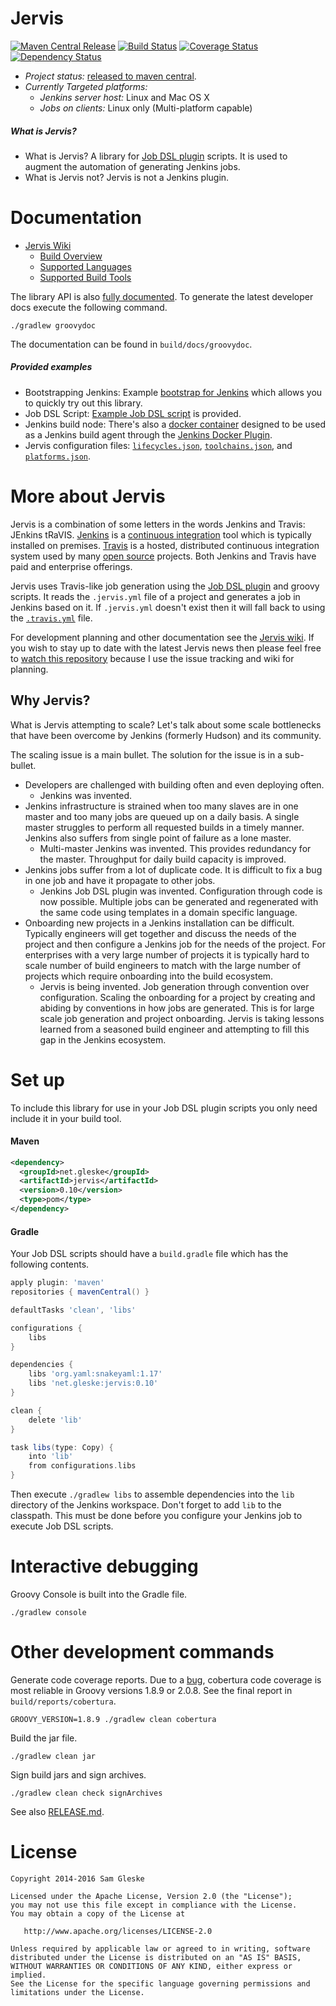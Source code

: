 # Jervis

[![Maven Central Release][status-release]][maven-badge]
[![Build Status][status-build]][jervis-travis]
[![Coverage Status][status-coverage]][jervis-coveralls]
[![Dependency Status][status-versioneye]][jervis-versioneye]

* *Project status:* [released to maven central][maven-release].
* *Currently Targeted platforms:*
  * *Jenkins server host:* Linux and Mac OS X
  * *Jobs on clients:* Linux only (Multi-platform capable)

##### What is Jervis?

* What is Jervis? A library for [Job DSL plugin][jenkins-plugin-job-dsl]
  scripts.  It is used to augment the automation of generating Jenkins jobs.
* What is Jervis not? Jervis is not a Jenkins plugin.

# Documentation

* [Jervis Wiki][jervis-wiki]
  * [Build Overview][jervis-wiki-overview]
  * [Supported Languages][jervis-wiki-languages]
  * [Supported Build Tools][jervis-wiki-build-tools]


The library API is also [fully documented][jervis-api-docs].  To generate the
latest developer docs execute the following command.

    ./gradlew groovydoc

The documentation can be found in `build/docs/groovydoc`.

##### Provided examples

* Bootstrapping Jenkins: Example [bootstrap for
  Jenkins][jervis-jenkins-bootstrap] which allows you to quickly try out this
  library.
* Job DSL Script: [Example Job DSL script](jobs/firstjob_dsl.groovy) is
  provided.
* Jenkins build node: There's also a [docker container][jervis-docker] designed
  to be used as a Jenkins build agent through the [Jenkins Docker
  Plugin][jenkins-plugin-docker].
* Jervis configuration files: [`lifecycles.json`][json-lifecycles],
  [`toolchains.json`][json-toolchains], and [`platforms.json`][json-platforms].

# More about Jervis

Jervis is a combination of some letters in the words Jenkins and Travis: JEnkins
tRaVIS.  [Jenkins][jenkins] is a [continuous integration][wiki-ci] tool which is
typically installed on premises.  [Travis][travis] is a hosted, distributed
continuous integration system used by many [open source][wiki-os] projects.
Both Jenkins and Travis have paid and enterprise offerings.

Jervis uses Travis-like job generation using the [Job DSL
plugin][jenkins-plugin-job-dsl] and groovy scripts.  It reads the `.jervis.yml`
file of a project and generates a job in Jenkins based on it.  If `.jervis.yml`
doesn't exist then it will fall back to using the [`.travis.yml`][travis-yaml]
file.

For development planning and other documentation see the [Jervis
wiki][jervis-wiki].  If you wish to stay up to date with the latest Jervis news
then please feel free to [watch this repository][watch-repo] because I use the
issue tracking and wiki for planning.

## Why Jervis?

What is Jervis attempting to scale?  Let's talk about some scale bottlenecks
that have been overcome by Jenkins (formerly Hudson) and its community.

The scaling issue is a main bullet. The solution for the issue is in a
sub-bullet.

* Developers are challenged with building often and even deploying often.
  * Jenkins was invented.
* Jenkins infrastructure is strained when too many slaves are in one master and
  too many jobs are queued up on a daily basis.  A single master struggles to
  perform all requested builds in a timely manner.  Jenkins also suffers from
  single point of failure as a lone master.
  * Multi-master Jenkins was invented. This provides redundancy for the master.
    Throughput for daily build capacity is improved.
* Jenkins jobs suffer from a lot of duplicate code.  It is difficult to fix a
  bug in one job and have it propagate to other jobs.
  * Jenkins Job DSL plugin was invented.  Configuration through code is now
    possible.  Multiple jobs can be generated and regenerated with the same code
    using templates in a domain specific language.
* Onboarding new projects in a Jenkins installation can be difficult.  Typically
  engineers will get together and discuss the needs of the project and then
  configure a Jenkins job for the needs of the project.  For enterprises with a
  very large number of projects it is typically hard to scale number of build
  engineers to match with the large number of projects which require onboarding
  into the build ecosystem.
  * Jervis is being invented.  Job generation through convention over
    configuration.  Scaling the onboarding for a project by creating and abiding
    by conventions in how jobs are generated.  This is for large scale job
    generation and project onboarding.  Jervis is taking lessons learned from a
    seasoned build engineer and attempting to fill this gap in the Jenkins
    ecosystem.

# Set up

To include this library for use in your Job DSL plugin scripts you only need
include it in your build tool.

#### Maven

```xml
<dependency>
  <groupId>net.gleske</groupId>
  <artifactId>jervis</artifactId>
  <version>0.10</version>
  <type>pom</type>
</dependency>
```

#### Gradle

Your Job DSL scripts should have a `build.gradle` file which has the following
contents.

```groovy
apply plugin: 'maven'
repositories { mavenCentral() }

defaultTasks 'clean', 'libs'

configurations {
    libs
}

dependencies {
    libs 'org.yaml:snakeyaml:1.17'
    libs 'net.gleske:jervis:0.10'
}

clean {
    delete 'lib'
}

task libs(type: Copy) {
    into 'lib'
    from configurations.libs
}
```

Then execute `./gradlew libs` to assemble dependencies into the `lib` directory
of the Jenkins workspace.  Don't forget to add `lib` to the classpath.  This
must be done before you configure your Jenkins job to execute Job DSL scripts.

# Interactive debugging

Groovy Console is built into the Gradle file.

    ./gradlew console

# Other development commands

Generate code coverage reports.  Due to a [bug][#39], cobertura code coverage
is most reliable in Groovy versions 1.8.9 or 2.0.8.  See the final report in
`build/reports/cobertura`.

    GROOVY_VERSION=1.8.9 ./gradlew clean cobertura

Build the jar file.

    ./gradlew clean jar

Sign build jars and sign archives.

    ./gradlew clean check signArchives

See also [RELEASE.md](RELEASE.md).

# License

    Copyright 2014-2016 Sam Gleske

    Licensed under the Apache License, Version 2.0 (the "License");
    you may not use this file except in compliance with the License.
    You may obtain a copy of the License at

       http://www.apache.org/licenses/LICENSE-2.0

    Unless required by applicable law or agreed to in writing, software
    distributed under the License is distributed on an "AS IS" BASIS,
    WITHOUT WARRANTIES OR CONDITIONS OF ANY KIND, either express or implied.
    See the License for the specific language governing permissions and
    limitations under the License.

[#39]: https://github.com/samrocketman/jervis/issues/39
[jenkins-plugin-docker]: https://wiki.jenkins-ci.org/display/JENKINS/Docker+Plugin
[jenkins-plugin-job-dsl]: https://wiki.jenkins-ci.org/display/JENKINS/Job+DSL+Plugin
[jenkins]: https://jenkins-ci.org/
[jervis-api-docs]: http://sam.gleske.net/jervis-api/
[jervis-coveralls]: https://coveralls.io/r/samrocketman/jervis?branch=master
[jervis-docker]: https://github.com/samrocketman/docker-jenkins-jervis
[jervis-jenkins-bootstrap]: https://github.com/samrocketman/jenkins-bootstrap-jervis
[jervis-travis]: https://travis-ci.org/samrocketman/jervis
[jervis-versioneye]: https://www.versioneye.com/user/projects/54f2a1cc4f3108959a0007f1
[jervis-wiki-build-tools]: https://github.com/samrocketman/jervis/wiki/Supported-Tools
[jervis-wiki-languages]: https://github.com/samrocketman/jervis/wiki/Supported-Languages
[jervis-wiki-overview]: https://github.com/samrocketman/jervis/wiki/Build-overview
[jervis-wiki]: https://github.com/samrocketman/jervis/wiki
[json-lifecycles]: src/main/resources/lifecycles.json
[json-platforms]: src/main/resources/platforms.json
[json-toolchains]: src/main/resources/toolchains.json
[maven-badge]: https://github.com/jirutka/maven-badges
[maven-release]: http://search.maven.org/#search|ga|1|g:"net.gleske"%20a:"jervis"
[milestone-progress]: https://github.com/samrocketman/jervis/milestones
[status-build]: https://travis-ci.org/samrocketman/jervis.svg?branch=master
[status-coverage]: https://coveralls.io/repos/samrocketman/jervis/badge.svg?branch=master
[status-release]: https://maven-badges.herokuapp.com/maven-central/net.gleske/jervis/badge.svg
[status-versioneye]: https://www.versioneye.com/user/projects/54f2a1cc4f3108959a0007f1/badge.svg?style=flat
[travis-yaml]: http://docs.travis-ci.com/user/build-configuration/
[travis]: https://travis-ci.org/
[watch-repo]: https://help.github.com/articles/watching-repositories/
[wiki-ci]: https://en.wikipedia.org/wiki/Continuous_integration
[wiki-os]: http://en.m.wikipedia.org/wiki/Open_source
